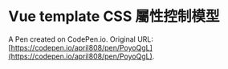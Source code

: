 # Vue template CSS 屬性控制模型

A Pen created on CodePen.io. Original URL: [https://codepen.io/april808/pen/PoyoQgL](https://codepen.io/april808/pen/PoyoQgL).

